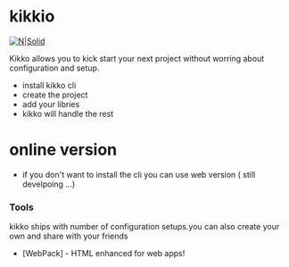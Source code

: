 # kikkio

[![N|Solid](kkimg)](https://kk)

Kikko allows you to kick start your next project without worring about configuration and setup.

  - install kikko cli
  - create the project
  - add your libries
  - kikko will handle the rest

# online version
  - if you don't want to install the cli you can use web version ( still develpoing ...)


### Tools

kikko ships with number of configuration setups.you can also create your own and share with your friends

* [WebPack] - HTML enhanced for web apps!
